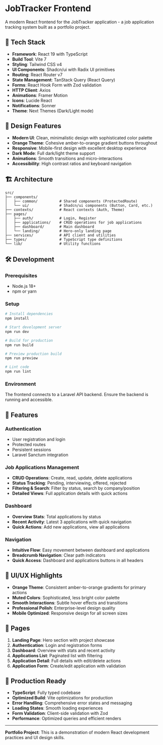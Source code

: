 # JobTracker Frontend

A modern React frontend for the JobTracker application - a job application tracking system built as a portfolio project.

## 🚀 Tech Stack

- **Framework**: React 19 with TypeScript
- **Build Tool**: Vite 7
- **Styling**: Tailwind CSS v4
- **UI Components**: Shadcn/ui with Radix UI primitives
- **Routing**: React Router v7
- **State Management**: TanStack Query (React Query)
- **Forms**: React Hook Form with Zod validation
- **HTTP Client**: Axios
- **Animations**: Framer Motion
- **Icons**: Lucide React
- **Notifications**: Sonner
- **Theme**: Next Themes (Dark/Light mode)

## 🎨 Design Features

- **Modern UI**: Clean, minimalistic design with sophisticated color palette
- **Orange Theme**: Cohesive amber-to-orange gradient buttons throughout
- **Responsive**: Mobile-first design with excellent desktop experience
- **Dark Mode**: Full dark/light theme support
- **Animations**: Smooth transitions and micro-interactions
- **Accessibility**: High contrast ratios and keyboard navigation

## 🏗️ Architecture

```
src/
├── components/
│   ├── common/          # Shared components (ProtectedRoute)
│   └── ui/              # Shadcn/ui components (Button, Card, etc.)
├── contexts/            # React contexts (Auth, Theme)
├── pages/
│   ├── auth/            # Login, Register
│   ├── applications/    # CRUD operations for job applications
│   ├── dashboard/       # Main dashboard
│   └── landing/         # Hero-only landing page
├── services/            # API client and utilities
├── types/               # TypeScript type definitions
└── lib/                 # Utility functions
```

## 🛠️ Development

### Prerequisites
- Node.js 18+
- npm or yarn

### Setup
```bash
# Install dependencies
npm install

# Start development server
npm run dev

# Build for production
npm run build

# Preview production build
npm run preview

# Lint code
npm run lint
```

### Environment
The frontend connects to a Laravel API backend. Ensure the backend is running and accessible.

## 🎯 Features

### Authentication
- User registration and login
- Protected routes
- Persistent sessions
- Laravel Sanctum integration

### Job Applications Management
- **CRUD Operations**: Create, read, update, delete applications
- **Status Tracking**: Pending, interviewing, offered, rejected
- **Filtering & Search**: Filter by status, search by company/position
- **Detailed Views**: Full application details with quick actions

### Dashboard
- **Overview Stats**: Total applications by status
- **Recent Activity**: Latest 3 applications with quick navigation
- **Quick Actions**: Add new applications, view all applications

### Navigation
- **Intuitive Flow**: Easy movement between dashboard and applications
- **Breadcrumb Navigation**: Clear path indicators
- **Quick Access**: Dashboard and applications buttons in all headers

## 🎨 UI/UX Highlights

- **Orange Theme**: Consistent amber-to-orange gradients for primary actions
- **Muted Colors**: Sophisticated, less bright color palette
- **Smooth Interactions**: Subtle hover effects and transitions
- **Professional Polish**: Enterprise-level design quality
- **Mobile Optimized**: Responsive design for all screen sizes

## 📱 Pages

1. **Landing Page**: Hero section with project showcase
2. **Authentication**: Login and registration forms
3. **Dashboard**: Overview with stats and recent activity
4. **Applications List**: Paginated list with filtering
5. **Application Detail**: Full details with edit/delete actions
6. **Application Form**: Create/edit application with validation

## 🔧 Production Ready

- **TypeScript**: Fully typed codebase
- **Optimized Build**: Vite optimizations for production
- **Error Handling**: Comprehensive error states and messaging
- **Loading States**: Smooth loading experiences
- **Form Validation**: Client-side validation with Zod
- **Performance**: Optimized queries and efficient renders

---

**Portfolio Project**: This is a demonstration of modern React development practices and UI design skills.